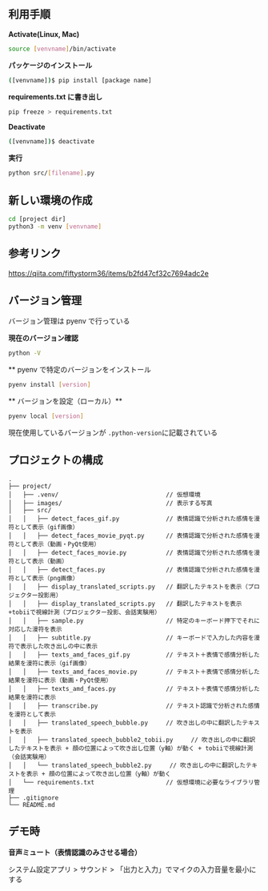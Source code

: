## 利用手順

**Activate(Linux, Mac)**

```bash
source [venvname]/bin/activate
```

**パッケージのインストール**

```bash
([venvname])$ pip install [package name]
```

**requirements.txt に書き出し**

```bash
pip freeze > requirements.txt
```

**Deactivate**

```bash
([venvname])$ deactivate
```

**実行**

```bash
python src/[filename].py
```

## 新しい環境の作成

```bash
cd [project dir]
python3 -m venv [venvname]
```

## 参考リンク

https://qiita.com/fiftystorm36/items/b2fd47cf32c7694adc2e

## バージョン管理

バージョン管理は pyenv で行っている

**現在のバージョン確認**

```bash
python -V
```

\*\* pyenv で特定のバージョンをインストール

```bash
pyenv install [version]
```

** バージョンを設定（ローカル）**

```bash
pyenv local [version]
```

現在使用しているバージョンが `.python-version`に記載されている

## プロジェクトの構成

```
.
├── project/
│   ├── .venv/                              // 仮想環境
│   ├── images/                             // 表示する写真
│   ├── src/
│   │   ├── detect_faces_gif.py             // 表情認識で分析された感情を漫符として表示（gif画像）
│   │   ├── detect_faces_movie_pyqt.py      // 表情認識で分析された感情を漫符として表示（動画・PyQt使用）
│   │   ├── detect_faces_movie.py           // 表情認識で分析された感情を漫符として表示（動画）
│   │   ├── detect_faces.py                 // 表情認識で分析された感情を漫符として表示（png画像）
│   │   ├── display_translated_scripts.py   // 翻訳したテキストを表示（プロジェクター投影用）
│   │   ├── display_translated_scripts.py   // 翻訳したテキストを表示+tobiiで視線計測（プロジェクター投影、会話実験用）
│   │   ├── sample.py                       // 特定のキーボード押下でそれに対応した漫符を表示
│   │   ├── subtitle.py                     // キーボードで入力した内容を漫符で表示した吹き出しの中に表示
│   │   ├── texts_amd_faces_gif.py          // テキスト＋表情で感情分析した結果を漫符に表示（gif画像）
│   │   ├── texts_amd_faces_movie.py        // テキスト＋表情で感情分析した結果を漫符に表示（動画・PyQt使用）
│   │   ├── texts_amd_faces.py              // テキスト＋表情で感情分析した結果を漫符に表示
│   │   ├── transcribe.py                   // テキスト認識で分析された感情を漫符として表示
│   │   ├── translated_speech_bubble.py     // 吹き出しの中に翻訳したテキストを表示
│   │   ├── translated_speech_bubble2_tobii.py     // 吹き出しの中に翻訳したテキストを表示 + 顔の位置によって吹き出し位置（y軸）が動く + tobiiで視線計測（会話実験用）
│   │   └── translated_speech_bubble2.py     // 吹き出しの中に翻訳したテキストを表示 + 顔の位置によって吹き出し位置（y軸）が動く
│   └── requirements.txt                    // 仮想環境に必要なライブラリ管理
├── .gitignore
└── README.md
```

## デモ時

**音声ミュート（表情認識のみさせる場合）**

システム設定アプリ > サウンド > 「出力と入力」でマイクの入力音量を最小にする
